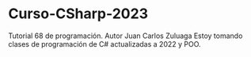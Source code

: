 # Curso-CSharp-2023
Tutorial 68 de programación. Autor Juan Carlos Zuluaga
Estoy tomando clases de programación de C# actualizadas a 2022 y POO.
